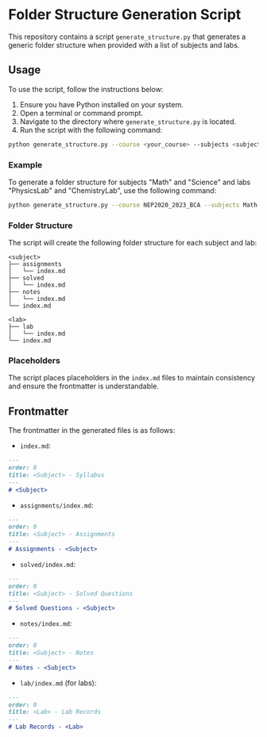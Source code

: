 # Folder Structure Generation Script

This repository contains a script `generate_structure.py` that generates a generic folder structure when provided with a list of subjects and labs. 

## Usage

To use the script, follow the instructions below:

1. Ensure you have Python installed on your system.
2. Open a terminal or command prompt.
3. Navigate to the directory where `generate_structure.py` is located.
4. Run the script with the following command:

```sh
python generate_structure.py --course <your_course> --subjects <subject1> <subject2> ... --labs <lab1> <lab2> ...
```

### Example

To generate a folder structure for subjects "Math" and "Science" and labs "PhysicsLab" and "ChemistryLab", use the following command:

```sh
python generate_structure.py --course NEP2020_2023_BCA --subjects Math Science --labs PhysicsLab ChemistryLab
```

### Folder Structure

The script will create the following folder structure for each subject and lab:

```
<subject>
├── assignments
│   └── index.md
├── solved
│   └── index.md
├── notes
│   └── index.md
└── index.md

<lab>
├── lab
│   └── index.md
└── index.md
```

### Placeholders

The script places placeholders in the `index.md` files to maintain consistency and ensure the frontmatter is understandable.

## Frontmatter

The frontmatter in the generated files is as follows:

- `index.md`:

```markdown
---
order: 0
title: <Subject> - Syllabus
---
# <Subject>
```

- `assignments/index.md`:

```markdown
---
order: 0
title: <Subject> - Assignments
---
# Assignments - <Subject>
```

- `solved/index.md`:

```markdown
---
order: 0
title: <Subject> - Solved Questions
---
# Solved Questions - <Subject>
```

- `notes/index.md`:

```markdown
---
order: 0
title: <Subject> - Notes
---
# Notes - <Subject>
```

- `lab/index.md` (for labs):

```markdown
---
order: 0
title: <Lab> - Lab Records
---
# Lab Records - <Lab>
```
